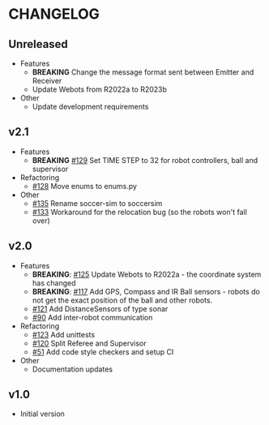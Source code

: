 # CHANGELOG

## Unreleased

* Features
  * **BREAKING** Change the message format sent between Emitter and Receiver
  * Update Webots from R2022a to R2023b
* Other
  * Update development requirements

## v2.1

* Features
  * **BREAKING** [#129](https://github.com/RoboCupJuniorTC/rcj-soccersim/pull/129) Set TIME STEP to 32 for robot controllers, ball and supervisor
* Refactoring
  * [#128](https://github.com/RoboCupJuniorTC/rcj-soccersim/pull/128) Move enums to enums.py
* Other
  * [#135](https://github.com/RoboCupJuniorTC/rcj-soccersim/pull/135) Rename soccer-sim to soccersim
  * [#133](https://github.com/RoboCupJuniorTC/rcj-soccersim/pull/133) Workaround for the relocation bug
    (so the robots won't fall over)

## v2.0

* Features
  * **BREAKING**: [#125](https://github.com/RoboCupJuniorTC/rcj-soccersim/pull/125) Update Webots to R2022a - 
    the coordinate system has changed
  * **BREAKING**: [#117](https://github.com/RoboCupJuniorTC/rcj-soccersim/pull/117) Add GPS, Compass and IR Ball sensors -
    robots do not get the exact position of the ball and other robots.
  * [#121](https://github.com/RoboCupJuniorTC/rcj-soccersim/pull/121) Add DistanceSensors of type sonar
  * [#90](https://github.com/RoboCupJuniorTC/rcj-soccersim/pull/90) Add inter-robot communication
* Refactoring
  * [#123](https://github.com/RoboCupJuniorTC/rcj-soccersim/pull/123) Add unittests
  * [#120](https://github.com/RoboCupJuniorTC/rcj-soccersim/pull/120) Split Referee and Supervisor
  * [#51](https://github.com/RoboCupJuniorTC/rcj-soccersim/pull/51) Add code style checkers and setup CI
* Other
  * Documentation updates

## v1.0

* Initial version